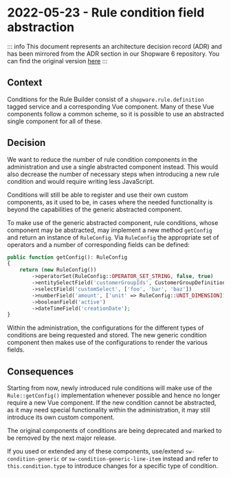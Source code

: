 # 2022-05-23 - Rule condition field abstraction

::: info
This document represents an architecture decision record (ADR) and has been mirrored from the ADR section in our Shopware 6 repository.
You can find the original version [here](https://github.com/shopware/platform/blob/trunk/adr/rule/2022-05-23-rule-condition-field-abstraction.md)
:::

## Context
Conditions for the Rule Builder consist of a `shopware.rule.definition` tagged service and a corresponding Vue component. Many of these Vue components follow a common scheme, so it is possible to use an abstracted single component for all of these.

## Decision
We want to reduce the number of rule condition components in the administration and use a single abstracted component instead. This would also decrease the number of necessary steps when introducing a new rule condition and would require writing less JavaScript.

Conditions will still be able to register and use their own custom components, as it used to be, in cases where the needed functionality is beyond the capabilities of the generic abstracted component.

To make use of the generic abstracted component, rule conditions, whose component may be abstracted, may implement a new method `getConfig` and return an instance of `RuleConfig`. Via `RuleConfig` the appropriate set of operators and a number of corresponding fields can be defined:

```php
public function getConfig(): RuleConfig
{
    return (new RuleConfig())
        ->operatorSet(RuleConfig::OPERATOR_SET_STRING, false, true)
        ->entitySelectField('customerGroupIds', CustomerGroupDefinition::ENTITY_NAME, true)
        ->selectField('customSelect', ['foo', 'bar', 'baz'])
        ->numberField('amount', ['unit' => RuleConfig::UNIT_DIMENSION])
        ->booleanField('active')
        ->dateTimeField('creationDate');
}
```

Within the administration, the configurations for the different types of conditions are being requested and stored. The new generic condition component then makes use of the configurations to render the various fields.

## Consequences

Starting from now, newly introduced rule conditions will make use of the `Rule::getConfig()` implementation whenever possible and hence no longer require a new Vue component. If the new condition cannot be abstracted, as it may need special functionality within the administration, it may still introduce its own custom component.

The original components of conditions are being deprecated and marked to be removed by the next major release.

If you used or extended any of these components, use/extend `sw-condition-generic` or `sw-condition-generic-line-item` instead and refer to `this.condition.type` to introduce changes for a specific type of condition.



